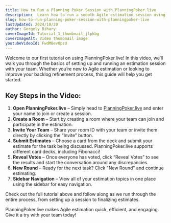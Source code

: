 ```yaml
---
title: How to Run a Planning Poker Session with PlanningPoker.live
description:  Learn how to run a smooth Agile estimation session using PlanningPoker.live. This tutorial covers everything from creating a room to revealing estimates and more. Watch the video to get started!
slug: how-to-run-planning-poker-session-with-planningpoker-live
lastUpdated: 2024/10/20
author: Gergely Bihary
coverImageId: Tutorial_1_thumbnail_jlpkbg
coverImageAlt: Video thumbnail image
youtubeVideoId: FwdMBev0pzU
---
```


Welcome to our first tutorial on using PlanningPoker.live! In this video, we’ll walk you through the basics of setting up and running an estimation session with your team. Whether you’re new to Agile estimation or looking to improve your backlog refinement process, this guide will help you get started.

## Key Steps in the Video:

1. **Open PlanningPoker.live** – Simply head to [PlanningPoker.live](https://planningpoker.live) and enter your name to join or create a session.
2. **Create a Room** – Start by creating a room where your team can join and participate in the estimation.
3. **Invite Your Team** – Share your room ID with your team or invite them directly by clicking the “Invite” button.
4. **Submit Estimates** – Choose a card from the deck and submit your estimate for the task being discussed. PlanningPoker.live supports different card decks, including Fibonacci!
5. **Reveal Votes** – Once everyone has voted, click “Reveal Votes” to see the results and start the conversation around any discrepancies.
6. **New Round** – Ready for the next task? Click "New Round" and continue estimating.
7. **Sidebar Navigation** – View all of your estimation topics in one place using the sidebar for easy navigation.

Check out the full tutorial above and follow along as we run through the entire process, from setting up a session to finalizing estimates.

<div class="separator"></div>

PlanningPoker.live makes Agile estimation quick, efficient, and engaging. Give it a try with your team today!